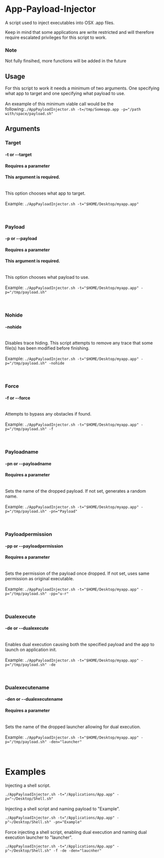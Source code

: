 # App-Payload-Injector

A script used to inject executables into OSX .app files.

Keep in mind that some applications are write restricted and will therefore require escalated privileges for this script to work.

### Note
Not fully finsihed, more functions will be added in the future

## Usage
For this script to work it needs a minimum of two arguments. One specifying what app to target and one specifying what payload to use.
<br><br>
An exeample of this minimum viable call would be the following:`./AppPayloadInjector.sh -t=/tmp/Someapp.app -p="/path with/space/payload.sh"`

## Arguments
### Target
#### -t or --target
#### Requires a parameter
#### This argument is required.
<br>This option chooses what app to target.<br><br>
Example: `./AppPayloadInjector.sh -t="$HOME/Desktop/myapp.app"`
<br><br><br>

### Payload
#### -p or --payload
#### Requires a parameter
#### This argument is required.
<br>This option chooses what payload to use.<br><br>
Example: `./AppPayloadInjector.sh -t="$HOME/Desktop/myapp.app" -p="/tmp/payload.sh"`
<br><br><br>

### Nohide
#### -nohide
<br>Disables trace hiding. This script attempts to remove any trace that some file(s) has been modified before finishing.<br><br>
Example: `./AppPayloadInjector.sh -t="$HOME/Desktop/myapp.app" -p="/tmp/payload.sh" -nohide`
<br><br><br>

### Force
#### -f or --force
<br>Attempts to bypass any obstacles if found.<br><br>
Example: `./AppPayloadInjector.sh -t="$HOME/Desktop/myapp.app" -p="/tmp/payload.sh" -f`
<br><br><br>

### Payloadname
#### -pn or --payloadname
#### Requires a parameter
<br>Sets the name of the dropped payload. If not set, generates a random name.<br><br>
Example: `./AppPayloadInjector.sh -t="$HOME/Desktop/myapp.app" -p="/tmp/payload.sh" -pn="Payload"`
<br><br><br>

### Payloadpermission
#### -pp or --payloadpermission
#### Requires a parameter
<br>Sets the permission of the payload once dropped. If not set, uses same permission as original executable.<br><br>
Example: `./AppPayloadInjector.sh -t="$HOME/Desktop/myapp.app" -p="/tmp/payload.sh" -pp="u-r"`
<br><br><br>

### Dualexecute
#### -de or --dualexecute
<br>Enables dual execution causing both the specified payload and the app to launch on application init.<br><br>
Example: `./AppPayloadInjector.sh -t="$HOME/Desktop/myapp.app" -p="/tmp/payload.sh" -de`
<br><br><br>

### Dualexecutename
#### -den or --dualexecutename
#### Requires a parameter
<br>Sets the name of the dropped launcher allowing for dual execution.<br><br>
Example: `./AppPayloadInjector.sh -t="$HOME/Desktop/myapp.app" -p="/tmp/payload.sh" -den="launcher"`
<br><br><br>


# Examples 


Injecting a shell script.

`./AppPayloadInjector.sh -t="/Applications/App.app" -p="~/Desktop/Shell.sh"`
<br><br>
Injecting a shell script and naming payload to "Example".

`./AppPayloadInjector.sh -t="/Applications/App.app" -p"~/Desktop/Shell.sh" -pn="Example"`
<br><br>
Force injecting a shell script, enabling dual execution and naming dual execution launcher to "launcher".

`./AppPayloadInjector.sh -t="/Applications/App.app" -p"~/Desktop/Shell.sh" -f -de -den="laucnher"`
<br><br>
